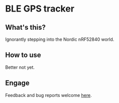# BLE GPS tracker

## What's this?

Ignorantly stepping into the Nordic nRF52840 world.

## How to use

Better not yet.

## Engage

Feedback and bug reports welcome [here](https://github.com/hirnidrin/tracker-gps-a/issues).



